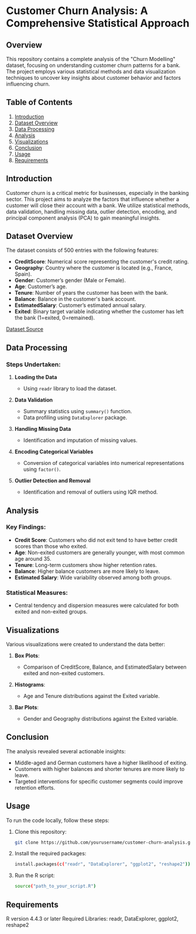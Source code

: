 # Customer Churn Analysis: A Comprehensive Statistical Approach

## Overview

This repository contains a complete analysis of the "Churn Modelling" dataset, focusing on understanding customer churn patterns for a bank. The project employs various statistical methods and data visualization techniques to uncover key insights about customer behavior and factors influencing churn.

## Table of Contents

1. [Introduction](#introduction)
2. [Dataset Overview](#dataset-overview)
3. [Data Processing](#data-processing)
4. [Analysis](#analysis)
5. [Visualizations](#visualizations)
6. [Conclusion](#conclusion)
7. [Usage](#usage)
8. [Requirements](#requirements)

## Introduction

Customer churn is a critical metric for businesses, especially in the banking sector. This project aims to analyze the factors that influence whether a customer will close their account with a bank. We utilize statistical methods, data validation, handling missing data, outlier detection, encoding, and principal component analysis (PCA) to gain meaningful insights.

## Dataset Overview

The dataset consists of 500 entries with the following features:
- **CreditScore**: Numerical score representing the customer's credit rating.
- **Geography**: Country where the customer is located (e.g., France, Spain).
- **Gender**: Customer’s gender (Male or Female).
- **Age**: Customer’s age.
- **Tenure**: Number of years the customer has been with the bank.
- **Balance**: Balance in the customer's bank account.
- **EstimatedSalary**: Customer’s estimated annual salary.
- **Exited**: Binary target variable indicating whether the customer has left the bank (1=exited, 0=remained).

[Dataset Source](https://www.kaggle.com/datasets/shrutimechlearn/churn-modelling/data)

## Data Processing

### Steps Undertaken:
1. **Loading the Data**
   - Using `readr` library to load the dataset.
   
2. **Data Validation**
   - Summary statistics using `summary()` function.
   - Data profiling using `DataExplorer` package.

3. **Handling Missing Data**
   - Identification and imputation of missing values.

4. **Encoding Categorical Variables**
   - Conversion of categorical variables into numerical representations using `factor()`.

5. **Outlier Detection and Removal**
   - Identification and removal of outliers using IQR method.

## Analysis

### Key Findings:
- **Credit Score**: Customers who did not exit tend to have better credit scores than those who exited.
- **Age**: Non-exited customers are generally younger, with most common age around 35.
- **Tenure**: Long-term customers show higher retention rates.
- **Balance**: Higher balance customers are more likely to leave.
- **Estimated Salary**: Wide variability observed among both groups.

### Statistical Measures:
- Central tendency and dispersion measures were calculated for both exited and non-exited groups.

## Visualizations

Various visualizations were created to understand the data better:

1. **Box Plots**:
   - Comparison of CreditScore, Balance, and EstimatedSalary between exited and non-exited customers.
   
2. **Histograms**:
   - Age and Tenure distributions against the Exited variable.
   
3. **Bar Plots**:
   - Gender and Geography distributions against the Exited variable.

## Conclusion

The analysis revealed several actionable insights:
- Middle-aged and German customers have a higher likelihood of exiting.
- Customers with higher balances and shorter tenures are more likely to leave.
- Targeted interventions for specific customer segments could improve retention efforts.

## Usage

To run the code locally, follow these steps:

1. Clone this repository:
   ```bash
   git clone https://github.com/yourusername/customer-churn-analysis.git

2. Install the required packages:
   ```bash
   install.packages(c("readr", "DataExplorer", "ggplot2", "reshape2"))

3. Run the R script:
   ```bash
   source("path_to_your_script.R")

## Requirements
R version 4.4.3 or later
Required Libraries: readr, DataExplorer, ggplot2, reshape2

